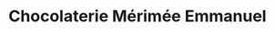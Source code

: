 ---
title: "Chocolaterie Mérimée Emmanuel"
url: /pont-leveque/chocolaterie-merimee-emmanuel/
shop: Schokolade
---